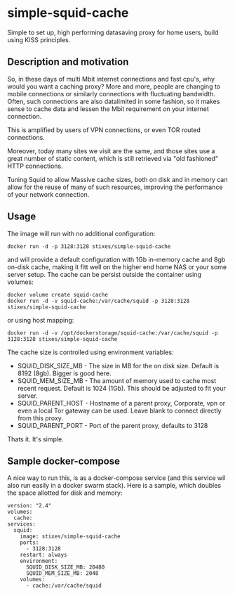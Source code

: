 # simple-squid-cache

Simple to set up, high performing datasaving proxy for home users, build using KISS principles.

## Description and motivation

So, in these days of multi Mbit internet connections and fast cpu's, why would you want a caching proxy? More and more, people are changing to mobile connections or similarly connections with fluctuating bandwidth. Often, such connections are also datalimited in some fashion, so it makes sense to cache data and lessen the Mbit requirement on your internet connection.

This is amplified by users of VPN connections, or even TOR routed connections. 

Moreover, today many sites we visit are the same, and those sites use a great number of static content, which is still retrieved via "old fashioned" HTTP connections.

Tuning Squid to allow Massive cache sizes, both on disk and in memory can allow for the reuse of many of such resources, improving the performance of your network connection.

## Usage

The image will run with no additional configuration:

    docker run -d -p 3128:3128 stixes/simple-squid-cache

and will provide a default configuration with 1Gb in-memory cache and 8gb on-disk cache, making it fitt well on the higher end home NAS or your some server setup.
The cache can be persist outside the container using volumes:

    docker volume create squid-cache
    docker run -d -v squid-cache:/var/cache/squid -p 3128:3128 stixes/simple-squid-cache

or using host mapping:

    docker run -d -v /opt/dockerstorage/squid-cache:/var/cache/squid -p 3128:3128 stixes/simple-squid-cache
    
The cache size is controlled using environment variables:

* SQUID\_DISK\_SIZE\_MB - The size in MB for the on disk size. Default is 8192 (8gb). Bigger is good here.
* SQUID\_MEM\_SIZE\_MB - The amount of memory used to cache most recent request. Default is 1024 (1Gb). This should be adjusted to fit your server.
* SQUID\_PARENT\_HOST - Hostname of a parent proxy, Corporate, vpn or even a local Tor gateway can be used. Leave blank to connect directly from this proxy.
* SQUID\_PARENT\_PORT - Port of the parent proxy, defaults to 3128

Thats it. It's simple.

## Sample docker-compose

A nice way to run this, is as a docker-compose service (and this service wil also run easily in a docker swarm stack). Here is a sample, which doubles the space allotted for disk and memory:

    version: "2.4"
    volumes:
      cache:
    services:
      squid:
        image: stixes/simple-squid-cache
        ports:
          - 3128:3128
        restart: always
        environment:
          SQUID_DISK_SIZE_MB: 20480
          SQUID_MEM_SIZE_MB: 2048
        volumes:
          - cache:/var/cache/squid


